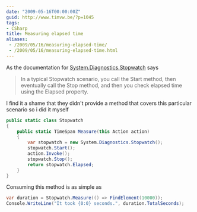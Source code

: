 ```yaml
---
date: "2009-05-16T00:00:00Z"
guid: http://www.timvw.be/?p=1045
tags:
- CSharp
title: Measuring elapsed time
aliases:
 - /2009/05/16/measuring-elapsed-time/
 - /2009/05/16/measuring-elapsed-time.html
---
```

As the documentation for [System.Diagnostics.Stopwatch](http://msdn.microsoft.com/en-us/library/system.diagnostics.stopwatch.aspx) says

> In a typical Stopwatch scenario, you call the Start method, then eventually call the Stop method, and then you check elapsed time using the Elapsed property.

I find it a shame that they didn't provide a method that covers this particular scenario so i did it myself

```csharp
public static class Stopwatch
{
	public static TimeSpan Measure(this Action action)
	{
		var stopwatch = new System.Diagnostics.Stopwatch();
		stopwatch.Start();
		action.Invoke();
		stopwatch.Stop();
		return stopwatch.Elapsed;
	}
}
```

Consuming this method is as simple as

```csharp
var duration = Stopwatch.Measure(() => FindElement(10000));
Console.WriteLine("It took {0:0} seconds.", duration.TotalSeconds);
```
